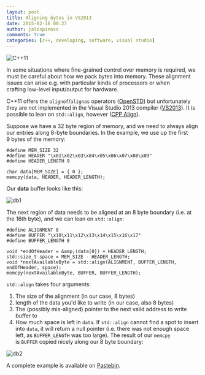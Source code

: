 ```yaml
---
layout: post
title: Aligning bytes in VS2013
date: 2015-02-16 00:27
author: jalospinoso
comments: true
categories: [c++, developing, software, visual studio]
---
```

[1]: http://www.open-std.org/jtc1/sc22/wg21/docs/papers/2007/n2341.pdf
[2]: https://msdn.microsoft.com/en-us/library/hh567368.aspx
[3]: http://en.cppreference.com/w/cpp/memory/align
[3]: http://pastebin.com/gb9E5QdW
[db1]: {{site.url}}/images/2015-02-16_1.jpg "Data Buffer 1"
[db2]: {{site.url}}/images/2015-02-16_2.jpg "Data Buffer 2"

![C++11]({{site.url}}/images/cpp11.jpg)

In some situations where fine-grained control over memory is required, we must be careful about how we pack bytes into memory. These alignment issues can arise e.g. with particular kinds of processors or when crafting low-level input/output for hardware.

C++11 offers the `alignof`/`alignas` operators ([OpenSTD][1]) but unfortunately they are not implemented in the Visual Studio 2013 compiler ([VS2013][2]). It is possible to lean on `std::align`, however ([CPP Align][3]).

Suppose we have a 32 byte region of memory, and we need to always align our entries along 8-byte boundaries. In the example, we use up the first 9 bytes of the memory:

	#define MEM_SIZE 32
	#define HEADER "\x01\x02\x03\x04\x05\x06\x07\x08\x09"
	#define HEADER_LENGTH 9

	char data[MEM_SIZE] = { 0 };
	memcpy(data, HEADER, HEADER_LENGTH);

Our **data** buffer looks like this:

![db1]

The next region of data needs to be aligned at an 8 byte boundary (i.e. at the 16th byte), and we can lean on `std::align`:

	#define ALIGNMENT 8
	#define BUFFER "\x10\x11\x12\x13\x14\x15\x16\x17"
	#define BUFFER_LENGTH 8
	
	void *endOfHeader = &amp;(data[0]) + HEADER_LENGTH;
	std::size_t space = MEM_SIZE - HEADER_LENGTH;
	void *nextAvailableByte = std::align(ALIGNMENT, BUFFER_LENGTH, endOfHeader, space);
	memcpy(nextAvailableByte, BUFFER, BUFFER_LENGTH);

`std::align` takes four arguments:
1. The size of the alignment (in our case, 8 bytes)
2. length of the data you'd like to write (in our case, also 8 bytes)
3. The (possibly mis-aligned) pointer to the next valid address to write buffer to
4. How much space is left in `data`. If `std::align` cannot find a spot to insert into `data`, it will return a null pointer (i.e. there was not enough space left, as `BUFFER_LENGTH` was too large).
The result of our `memcpy` is `BUFFER` copied nicely along our 8 byte boundary:

![db2]

A complete example is available on [Pastebin][3].
